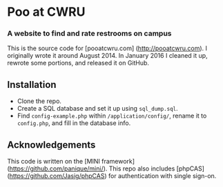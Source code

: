 # Poo at CWRU
### A website to find and rate restrooms on campus
This is the source code for [pooatcwru.com] (http://pooatcwru.com). I originally wrote it around August 2014. In January 2016 I cleaned it up, rewrote some portions, and released it on GitHub.

## Installation
* Clone the repo.
* Create a SQL database and set it up using `sql_dump.sql`. 
* Find `config-example.php` within `/application/config/`, rename it to `config.php`, and fill in the database info.

## Acknowledgements
This code is written on the [MINI framework] (https://github.com/panique/mini/). This repo also includes [phpCAS] (https://github.com/Jasig/phpCAS) for authentication with single sign-on.
